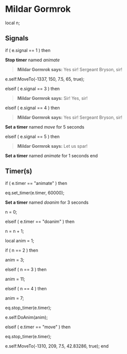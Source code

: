 # Mildar Gormrok
local n;

## Signals

if ( e.signal == 1 ) then


**Stop timer** named *animate*


>**Mildar Gormrok says:** Yes sir! Sergeant Bryson, sir!


e.self:MoveTo(-1337, 150, 7.5, 65, true);




elseif ( e.signal == 3 ) then


>**Mildar Gormrok says:** Sir! Yes, sir!






elseif ( e.signal == 4 ) then


>**Mildar Gormrok says:** Yes sir! Sergeant Bryson, sir!


**Set a timer** named *move* for 5 seconds




elseif ( e.signal == 5 ) then


>**Mildar Gormrok says:** Let us spar!


**Set a timer** named *animate* for 1 seconds
end

## Timer(s)



if ( e.timer == "animate" ) then


eq.set_timer(e.timer, 60000);


**Set a timer** named *doanim* for 3 seconds


n = 0;



elseif ( e.timer == "doanim" ) then


n = n + 1;





local anim = 1;


if ( n == 2 ) then



anim = 3;


elseif ( n == 3 ) then



anim = 11;


elseif ( n == 4 ) then



anim = 7;



eq.stop_timer(e.timer);



e.self:DoAnim(anim);



elseif ( e.timer == "move" ) then


eq.stop_timer(e.timer);


e.self:MoveTo(-1310, 209, 7.5, 42.83286, true);
end

